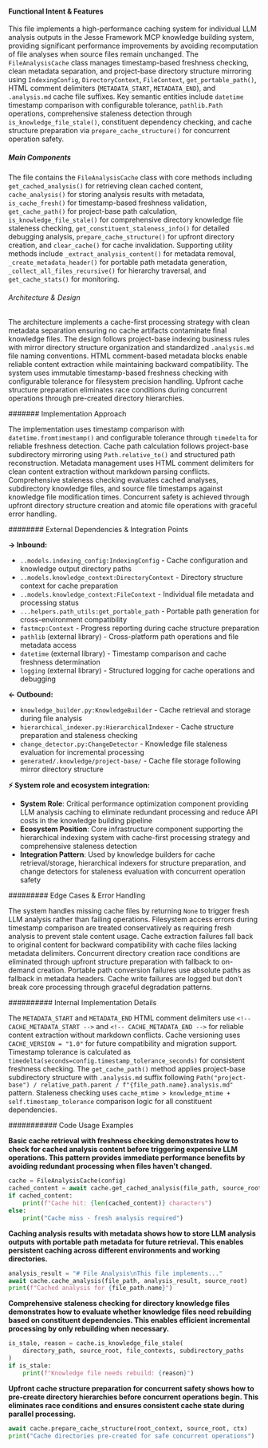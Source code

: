 <!-- CACHE_METADATA_START -->
<!-- Source File: {PROJECT_ROOT}/jesse-framework-mcp/jesse_framework_mcp/knowledge_bases/indexing/file_analysis_cache.py -->
<!-- Cached On: 2025-07-04T16:52:20.867617 -->
<!-- Source Modified: 2025-07-03T17:40:33.712319 -->
<!-- Cache Version: 1.0 -->
<!-- CACHE_METADATA_END -->

#### Functional Intent & Features

This file implements a high-performance caching system for individual LLM analysis outputs in the Jesse Framework MCP knowledge building system, providing significant performance improvements by avoiding recomputation of file analyses when source files remain unchanged. The `FileAnalysisCache` class manages timestamp-based freshness checking, clean metadata separation, and project-base directory structure mirroring using `IndexingConfig`, `DirectoryContext`, `FileContext`, `get_portable_path()`, HTML comment delimiters (`METADATA_START`, `METADATA_END`), and `.analysis.md` cache file suffixes. Key semantic entities include `datetime` timestamp comparison with configurable tolerance, `pathlib.Path` operations, comprehensive staleness detection through `is_knowledge_file_stale()`, constituent dependency checking, and cache structure preparation via `prepare_cache_structure()` for concurrent operation safety.

##### Main Components

The file contains the `FileAnalysisCache` class with core methods including `get_cached_analysis()` for retrieving clean cached content, `cache_analysis()` for storing analysis results with metadata, `is_cache_fresh()` for timestamp-based freshness validation, `get_cache_path()` for project-base path calculation, `is_knowledge_file_stale()` for comprehensive directory knowledge file staleness checking, `get_constituent_staleness_info()` for detailed debugging analysis, `prepare_cache_structure()` for upfront directory creation, and `clear_cache()` for cache invalidation. Supporting utility methods include `_extract_analysis_content()` for metadata removal, `_create_metadata_header()` for portable path metadata generation, `_collect_all_files_recursive()` for hierarchy traversal, and `get_cache_stats()` for monitoring.

###### Architecture & Design

The architecture implements a cache-first processing strategy with clean metadata separation ensuring no cache artifacts contaminate final knowledge files. The design follows project-base indexing business rules with mirror directory structure organization and standardized `.analysis.md` file naming conventions. HTML comment-based metadata blocks enable reliable content extraction while maintaining backward compatibility. The system uses immutable timestamp-based freshness checking with configurable tolerance for filesystem precision handling. Upfront cache structure preparation eliminates race conditions during concurrent operations through pre-created directory hierarchies.

####### Implementation Approach

The implementation uses timestamp comparison with `datetime.fromtimestamp()` and configurable tolerance through `timedelta` for reliable freshness detection. Cache path calculation follows project-base subdirectory mirroring using `Path.relative_to()` and structured path reconstruction. Metadata management uses HTML comment delimiters for clean content extraction without markdown parsing conflicts. Comprehensive staleness checking evaluates cached analyses, subdirectory knowledge files, and source file timestamps against knowledge file modification times. Concurrent safety is achieved through upfront directory structure creation and atomic file operations with graceful error handling.

######## External Dependencies & Integration Points

**→ Inbound:**
- `..models.indexing_config:IndexingConfig` - Cache configuration and knowledge output directory paths
- `..models.knowledge_context:DirectoryContext` - Directory structure context for cache preparation
- `..models.knowledge_context:FileContext` - Individual file metadata and processing status
- `...helpers.path_utils:get_portable_path` - Portable path generation for cross-environment compatibility
- `fastmcp:Context` - Progress reporting during cache structure preparation
- `pathlib` (external library) - Cross-platform path operations and file metadata access
- `datetime` (external library) - Timestamp comparison and cache freshness determination
- `logging` (external library) - Structured logging for cache operations and debugging

**← Outbound:**
- `knowledge_builder.py:KnowledgeBuilder` - Cache retrieval and storage during file analysis
- `hierarchical_indexer.py:HierarchicalIndexer` - Cache structure preparation and staleness checking
- `change_detector.py:ChangeDetector` - Knowledge file staleness evaluation for incremental processing
- `generated/.knowledge/project-base/` - Cache file storage following mirror directory structure

**⚡ System role and ecosystem integration:**
- **System Role**: Critical performance optimization component providing LLM analysis caching to eliminate redundant processing and reduce API costs in the knowledge building pipeline
- **Ecosystem Position**: Core infrastructure component supporting the hierarchical indexing system with cache-first processing strategy and comprehensive staleness detection
- **Integration Pattern**: Used by knowledge builders for cache retrieval/storage, hierarchical indexers for structure preparation, and change detectors for staleness evaluation with concurrent operation safety

######### Edge Cases & Error Handling

The system handles missing cache files by returning `None` to trigger fresh LLM analysis rather than failing operations. Filesystem access errors during timestamp comparison are treated conservatively as requiring fresh analysis to prevent stale content usage. Cache extraction failures fall back to original content for backward compatibility with cache files lacking metadata delimiters. Concurrent directory creation race conditions are eliminated through upfront structure preparation with fallback to on-demand creation. Portable path conversion failures use absolute paths as fallback in metadata headers. Cache write failures are logged but don't break core processing through graceful degradation patterns.

########## Internal Implementation Details

The `METADATA_START` and `METADATA_END` HTML comment delimiters use `<!-- CACHE_METADATA_START -->` and `<!-- CACHE_METADATA_END -->` for reliable content extraction without markdown conflicts. Cache versioning uses `CACHE_VERSION = "1.0"` for future compatibility and migration support. Timestamp tolerance is calculated as `timedelta(seconds=config.timestamp_tolerance_seconds)` for consistent freshness checking. The `get_cache_path()` method applies project-base subdirectory structure with `.analysis.md` suffix following `Path("project-base") / relative_path.parent / f"{file_path.name}.analysis.md"` pattern. Staleness checking uses `cache_mtime > knowledge_mtime + self.timestamp_tolerance` comparison logic for all constituent dependencies.

########### Code Usage Examples

**Basic cache retrieval with freshness checking demonstrates how to check for cached analysis content before triggering expensive LLM operations. This pattern provides immediate performance benefits by avoiding redundant processing when files haven't changed.**
```python
cache = FileAnalysisCache(config)
cached_content = await cache.get_cached_analysis(file_path, source_root)
if cached_content:
    print(f"Cache hit: {len(cached_content)} characters")
else:
    print("Cache miss - fresh analysis required")
```

**Caching analysis results with metadata shows how to store LLM analysis outputs with portable path metadata for future retrieval. This enables persistent caching across different environments and working directories.**
```python
analysis_result = "# File Analysis\nThis file implements..."
await cache.cache_analysis(file_path, analysis_result, source_root)
print(f"Cached analysis for {file_path.name}")
```

**Comprehensive staleness checking for directory knowledge files demonstrates how to evaluate whether knowledge files need rebuilding based on constituent dependencies. This enables efficient incremental processing by only rebuilding when necessary.**
```python
is_stale, reason = cache.is_knowledge_file_stale(
    directory_path, source_root, file_contexts, subdirectory_paths
)
if is_stale:
    print(f"Knowledge file needs rebuild: {reason}")
```

**Upfront cache structure preparation for concurrent safety shows how to pre-create directory hierarchies before concurrent operations begin. This eliminates race conditions and ensures consistent cache state during parallel processing.**
```python
await cache.prepare_cache_structure(root_context, source_root, ctx)
print("Cache directories pre-created for safe concurrent operations")
```